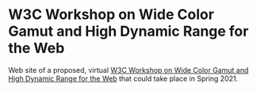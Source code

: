 # W3C Workshop on Wide Color Gamut and High Dynamic Range for the Web

Web site of a proposed, virtual [W3C Workshop on Wide Color Gamut and High Dynamic Range for the Web](https://www.w3.org/Graphics/Color/Workshop/) that could take place in Spring 2021.
